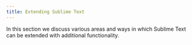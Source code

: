 ```yaml
---
title: Extending Sublime Text
---
```


In this section we discuss various areas and ways
in which Sublime Text can be extended
with additional functionality.
